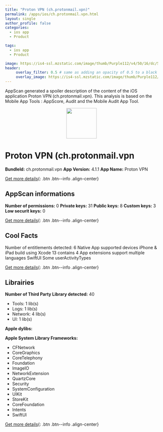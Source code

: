 ```yaml
---
title: "Proton VPN (ch.protonmail.vpn)"
permalink: /apps/ios/ch.protonmail.vpn.html
layout: single
author_profile: false
categories: 
  - ios app 
  - Product 

tags: 
  - ios app 
  - Product 

image: https://is4-ssl.mzstatic.com/image/thumb/Purple112/v4/50/16/dc/5016dc4c-0925-53cf-a161-d44f374fc2e5/AppIcon-1x_U007emarketing-0-8-0-85-220.png/512x512bb.jpg
header: 
     overlay_filter: 0.5 # same as adding an opacity of 0.5 to a black background
     overlay_image: https://is4-ssl.mzstatic.com/image/thumb/Purple112/v4/50/16/dc/5016dc4c-0925-53cf-a161-d44f374fc2e5/AppIcon-1x_U007emarketing-0-8-0-85-220.png/512x512bb.jpg
---
```

AppScan generated a spoiler description of the content of the iOS application Proton VPN (ch.protonmail.vpn). This analysis is based on the Mobile App Tools : AppScore, Audit and the Mobile Audit App Tool.

  
  
<div style="text-align: center;"><img src="https://is4-ssl.mzstatic.com/image/thumb/Purple112/v4/50/16/dc/5016dc4c-0925-53cf-a161-d44f374fc2e5/AppIcon-1x_U007emarketing-0-8-0-85-220.png/512x512bb.jpg" width="100" height="100"></div>  
  
# Proton VPN (ch.protonmail.vpn

**BundleId:** ch.protonmail.vpn
**App Version:** 4.1.1
**App Name:** Proton VPN


[Get more details](/pricing.html){: .btn .btn--info .align-center}  
  
## AppScan informations 

**Number of permissions:** 0
**Private keys:** 31
**Public keys:** 8
**Custom keys:** 3
**Low securit keys:** 0
  
[Get more details](/pricing.html){: .btn .btn--info .align-center}

## Cool Facts

Number of entitlements detected: 6
Native App
supported devices iPhone & iPad
build using Xcode 13
contains 4 App extensions
support multiple languages
SwiftUI
Some userActivityTypes
  
[Get more details](/pricing.html){: .btn .btn--info .align-center}

## Librairies 
**Number of Third Party Library detected:** 40
- Tools: 1 lib(s)
- Logs: 1 lib(s)
- Network: 4 lib(s)
- UI: 1 lib(s)

**Apple dylibs:**


**Apple System Library Frameworks:**
- CFNetwork
- CoreGraphics
- CoreTelephony
- Foundation
- ImageIO
- NetworkExtension
- QuartzCore
- Security
- SystemConfiguration
- UIKit
- StoreKit
- CoreFoundation
- Intents
- SwiftUI


  
[Get more details](/pricing.html){: .btn .btn--info .align-center}


